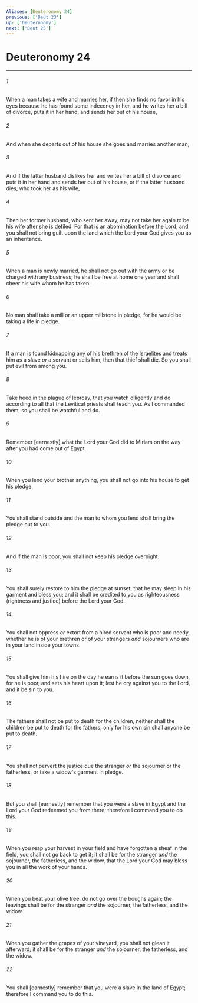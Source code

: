 ```yaml
---
Aliases: [Deuteronomy 24]
previous: ['Deut 23']
up: ['Deuteronomy']
next: ['Deut 25']
---
```

# Deuteronomy 24

***














###### 1 






When a man takes a wife and marries her, if then she finds no favor in his eyes because he has found some indecency in her, and he writes her a bill of divorce, puts it in her hand, and sends her out of his house, 













###### 2 






And when she departs out of his house she goes and marries another man, 













###### 3 






And if the latter husband dislikes her and writes her a bill of divorce and puts it in her hand and sends her out of his house, or if the latter husband dies, who took her as his wife, 













###### 4 






Then her former husband, who sent her away, may not take her again to be his wife after she is defiled. For that is an abomination before the Lord; and you shall not bring guilt upon the land which the Lord your God gives you as an inheritance. 













###### 5 






When a man is newly married, he shall not go out with the army or be charged with any business; he shall be free at home one year and shall cheer his wife whom he has taken. 













###### 6 






No man shall take a mill or an upper millstone in pledge, for he would be taking a life in pledge. 













###### 7 






If a man is found kidnapping any of his brethren of the Israelites and treats him as a slave _or_ a servant or sells him, then that thief shall die. So you shall put evil from among you. 













###### 8 






Take heed in the plague of leprosy, that you watch diligently and do according to all that the Levitical priests shall teach you. As I commanded them, so you shall be watchful and do. 













###### 9 






Remember [earnestly] what the Lord your God did to Miriam on the way after you had come out of Egypt. 













###### 10 






When you lend your brother anything, you shall not go into his house to get his pledge. 













###### 11 






You shall stand outside and the man to whom you lend shall bring the pledge out to you. 













###### 12 






And if the man is poor, you shall not keep his pledge overnight. 













###### 13 






You shall surely restore to him the pledge at sunset, that he may sleep in his garment and bless you; and it shall be credited to you as righteousness (rightness and justice) before the Lord your God. 













###### 14 






You shall not oppress _or_ extort from a hired servant who is poor and needy, whether he is of your brethren or of your strangers _and_ sojourners who are in your land inside your towns. 













###### 15 






You shall give him his hire on the day he earns it before the sun goes down, for he is poor, and sets his heart upon it; lest he cry against you to the Lord, and it be sin to you. 













###### 16 






The fathers shall not be put to death for the children, neither shall the children be put to death for the fathers; only for his own sin shall anyone be put to death. 













###### 17 






You shall not pervert the justice due the stranger _or_ the sojourner or the fatherless, or take a widow's garment in pledge. 













###### 18 






But you shall [earnestly] remember that you were a slave in Egypt and the Lord your God redeemed you from there; therefore I command you to do this. 













###### 19 






When you reap your harvest in your field and have forgotten a sheaf in the field, you shall not go back to get it; it shall be for the stranger _and_ the sojourner, the fatherless, and the widow, that the Lord your God may bless you in all the work of your hands. 













###### 20 






When you beat your olive tree, do not go over the boughs again; the leavings shall be for the stranger _and_ the sojourner, the fatherless, and the widow. 













###### 21 






When you gather the grapes of your vineyard, you shall not glean it afterward; it shall be for the stranger _and_ the sojourner, the fatherless, and the widow. 













###### 22 






You shall [earnestly] remember that you were a slave in the land of Egypt; therefore I command you to do this.
